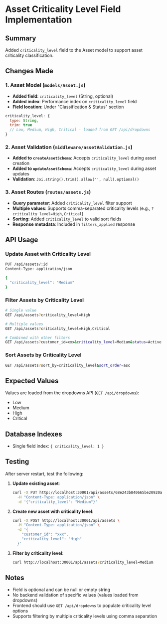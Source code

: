 # Asset Criticality Level Field Implementation

## Summary
Added `criticality_level` field to the Asset model to support asset criticality classification.

## Changes Made

### 1. Asset Model (`models/Asset.js`)
- **Added field**: `criticality_level` (String, optional)
- **Added index**: Performance index on `criticality_level` field
- **Field location**: Under "Classification & Status" section

```javascript
criticality_level: {
  type: String,
  trim: true
  // Low, Medium, High, Critical - loaded from GET /api/dropdowns
}
```

### 2. Asset Validation (`middleware/assetValidation.js`)
- **Added to `createAssetSchema`**: Accepts `criticality_level` during asset creation
- **Added to `updateAssetSchema`**: Accepts `criticality_level` during asset updates
- **Validation**: `Joi.string().trim().allow('', null).optional()`

### 3. Asset Routes (`routes/assets.js`)
- **Query parameter**: Added `criticality_level` filter support
- **Multiple values**: Supports comma-separated criticality levels (e.g., `?criticality_level=High,Critical`)
- **Sorting**: Added `criticality_level` to valid sort fields
- **Response metadata**: Included in `filters_applied` response

## API Usage

### Update Asset with Criticality Level
```bash
PUT /api/assets/:id
Content-Type: application/json

{
  "criticality_level": "Medium"
}
```

### Filter Assets by Criticality Level
```bash
# Single value
GET /api/assets?criticality_level=High

# Multiple values
GET /api/assets?criticality_level=High,Critical

# Combined with other filters
GET /api/assets?customer_id=xxx&criticality_level=Medium&status=Active
```

### Sort Assets by Criticality Level
```bash
GET /api/assets?sort_by=criticality_level&sort_order=asc
```

## Expected Values
Values are loaded from the dropdowns API (`GET /api/dropdowns`):
- Low
- Medium
- High
- Critical

## Database Indexes
- Single field index: `{ criticality_level: 1 }`

## Testing
After server restart, test the following:

1. **Update existing asset**:
   ```bash
   curl -X PUT http://localhost:30001/api/assets/68e243b840665be20920a070 \
     -H "Content-Type: application/json" \
     -d '{"criticality_level": "Medium"}'
   ```

2. **Create new asset with criticality level**:
   ```bash
   curl -X POST http://localhost:30001/api/assets \
     -H "Content-Type: application/json" \
     -d '{
       "customer_id": "xxx",
       "criticality_level": "High"
     }'
   ```

3. **Filter by criticality level**:
   ```bash
   curl http://localhost:30001/api/assets?criticality_level=Medium
   ```

## Notes
- Field is optional and can be null or empty string
- No backend validation of specific values (values loaded from dropdowns)
- Frontend should use `GET /api/dropdowns` to populate criticality level options
- Supports filtering by multiple criticality levels using comma separation
